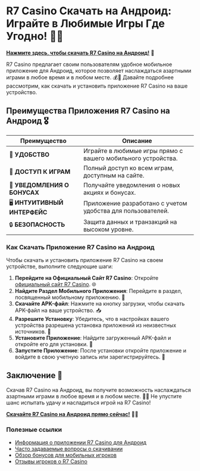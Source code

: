 # R7 Casino Скачать на Андроид: Играйте в Любимые Игры Где Угодно! 🎲✨

[**Нажмите здесь, чтобы скачать R7 Casino на Андроид!**](https://brandplay.link/bMd3Yjsw) 🤑

R7 Casino предлагает своим пользователям удобное мобильное приложение для Андроид, которое позволяет наслаждаться азартными играми в любое время и в любом месте. 💰🎉 Давайте подробнее рассмотрим, как скачать и установить приложение R7 Casino на ваше устройство.

## Преимущества Приложения R7 Casino на Андроид 🎖️

| **Преимущество**                 | **Описание**                                          |
|----------------------------------|------------------------------------------------------|
| 📱 **УДОБСТВО**                  | Играйте в любимые игры прямо с вашего мобильного устройства. |
| 🎰 **ДОСТУП К ИГРАМ**            | Полный доступ ко всем играм, доступным на сайте.    |
| 🔔 **УВЕДОМЛЕНИЯ О БОНУСАХ**     | Получайте уведомления о новых акциях и бонусах.     |
| 🖥️ **ИНТУИТИВНЫЙ ИНТЕРФЕЙС**    | Приложение разработано с учетом удобства для пользователей. |
| 🔒 **БЕЗОПАСНОСТЬ**               | Защита данных и транзакций на высоком уровне.       |

### Как Скачать Приложение R7 Casino на Андроид

Чтобы скачать и установить приложение R7 Casino на своем устройстве, выполните следующие шаги:

1. **Перейдите на Официальный Сайт R7 Casino**: Откройте [официальный сайт R7 Casino](https://brandplay.link/bMd3Yjsw). 🌐
2. **Найдите Раздел Мобильного Приложения**: Перейдите в раздел, посвященный мобильному приложению. 📲
3. **Скачайте APK-файл**: Нажмите на кнопку загрузки, чтобы скачать APK-файл на ваше устройство. 📥
4. **Разрешите Установку**: Убедитесь, что в настройках вашего устройства разрешена установка приложений из неизвестных источников. 🔧
5. **Установите Приложение**: Найдите загруженный APK-файл и откройте его для установки. 📲
6. **Запустите Приложение**: После установки откройте приложение и войдите в свою учетную запись или зарегистрируйтесь. 🎉

## Заключение 🎊

Скачав R7 Casino на Андроид, вы получите возможность наслаждаться азартными играми в любое время и в любом месте. 🌟💸 Не упустите шанс испытать удачу и насладиться игрой на R7 Casino!

[**Скачайте R7 Casino на Андроид прямо сейчас!**](https://brandplay.link/bMd3Yjsw) 💪🎊

### Полезные ссылки
- [Информация о приложении R7 Casino для Андроид](https://brandplay.link/bMd3Yjsw)
- [Часто задаваемые вопросы о скачивании](https://brandplay.link/bMd3Yjsw)
- [Обзор бонусов для мобильных игроков](https://brandplay.link/bMd3Yjsw)
- [Отзывы игроков о R7 Casino](https://brandplay.link/bMd3Yjsw)
